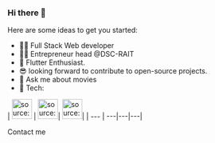 ### Hi there 👋

<!--
**aiyer786/aiyer786** is a ✨ _special_ ✨ repository because its `README.md` (this file) appears on your GitHub profile.-->

Here are some ideas to get you started:

- :man_technologist: Full Stack Web developer
- :man_office_worker: Entrepreneur head @DSC-RAIT
- :cowboy_hat_face: Flutter Enthusiast.
- :sunglasses: looking forward to contribute to open-source projects.
- :star_struck: Ask me about movies
- :necktie: Tech:

<!--![alt text](https://i.imgur.com/t9qP4pO.png) | ![alt text](https://i.imgur.com/M7g6J8l.png) | ![alt text](https://i.pinimg.com/originals/be/d3/0d/bed30ddfa5d434e827c775ac9a3b0d38.jpg) -->

| <a href="https://imgur.com/t9qP4pO.png"><img src="https://i.imgur.com/t9qP4pO.png" width=40px height=40px title="source: imgur.com" /></a> | <a href="(https://imgur.com/M7g6J8l.png"><img src="(https://i.imgur.com/M7g6J8l.png" width=40px height=40px title="source: imgur.com" /></a>| <a href="(https://pinimg.com/originals/be/d3/0d/bed30ddfa5d434e827c775ac9a3b0d38.jpg"><img src="(https://i.pinimg.com/originals/be/d3/0d/bed30ddfa5d434e827c775ac9a3b0d38.jpg" width=40px height=40px title="source: pinimg.com" /></a>|
| --- | ---|---|---|

Contact me 
